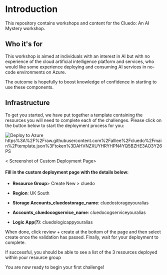 # **Introduction**

This repository contains workshops and content for the Cluedo: An AI Mystery workshop.

## Who it's for

This workshop is aimed at individuals with an interest in AI but with no experience of the cloud artificial intelligence platform and services, who would like some experience deploying and consuming AI services in no-code environments on Azure. 

The outcome is hopefully to boost knowledge of confidence in starting to use these components.

## Infrastructure

To get you started, we have put together a template containing the resources you will need to complete each of the challenges. Please click on the button below to start the deployment process for you:

![Deploy to Azure](https://aka.ms/deploytoazurebutton)
https%3A%2F%2Fraw.githubusercontent.com%2Falllee%2Fcluedo%2Fmain%2Ftemplate.json%3Ftoken%3DAHVNZXUYHRYHPN4YQ5BZHE3AO3Y26PS


< Screenshot of Custom Deployment Page> 

#### Fill in the custom deployment page with the details below:
-   **Resource Group**> Create New > cluedo
  
-   **Region**: UK South
  
-   **Storage Accounts_cluedostorage_name**: cluedostorageyouralias 
  
-   **Accounts_cluedocogservice_name**: cluedocogserviceyouralias
  
-   **Logic App(?)**: cluedologicappyouralias
  
When done, click review + create at the bottom of the page and then select create once the validation has passed. Finally, wait for your deployment to complete.

If successful, you should be able to see a list of the 3 resources deployed within your resource group
 
You are now ready to begin your first challenge!
